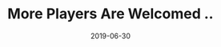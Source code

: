 ---
title: 'More Players Are Welcomed ..'
url: 'http://lab.serotoninphobia.info/moreplayers.html'
spoiler: Programming - HTML
cover: './cover.png'
date: 2019-06-30
event: Ludum Dare 42
---